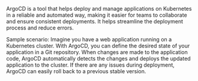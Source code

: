 ArgoCD is a tool that helps deploy and manage applications on Kubernetes in a reliable and automated way, making it easier for teams to collaborate and ensure consistent deployments. It helps streamline the deployment process and reduce errors.


Sample scenario:
Imagine you have a web application running on a Kubernetes cluster. With ArgoCD, you can define the desired state of your application in a Git repository. When changes are made to the application code, ArgoCD automatically detects the changes and deploys the updated application to the cluster. If there are any issues during deployment, ArgoCD can easily roll back to a previous stable version.


